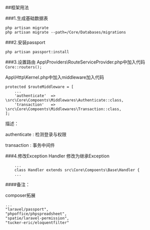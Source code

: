 ##框架用法

###1.生成基础数据表
``` 
php artisan migrate
php artisan migrate --path=/Core/Databases/migrations 
```

###2.安装passport
```
php artisan passport:install
```

###3.设置路由
App\Providers\RouteServiceProvider.php中加入代码
```  Core::routers(); ```

App\Http\Kernel.php中加入middleware加入代码

    protected $routeMiddleware = [
        ...
        'authenticate'  => \src\Core\Compoents\Middlewares\Authenticate::class,
        'transaction'   => \src\Core\Compoents\Middlewares\Transaction::class,
    ];
    
描述：

authenticate : 检测登录与权限

transaction : 事务中间件

###4.修改Exception Handler
 修改为继承Exception
 
        ...
        class Handler extends src\Core\Compoents\Base\Handler {
        ...
        
####备注：

composer拓展

    ...
    "laravel/passport",
    "phpoffice/phpspreadsheet",
    "spatie/laravel-permission",
    "tucker-eric/eloquentfilter"